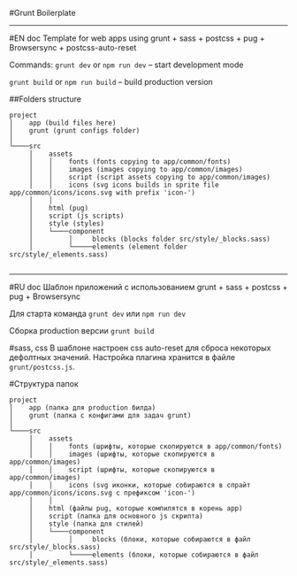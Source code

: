 #Grunt Boilerplate

---
#EN doc
Template for web apps using grunt + sass + postcss + pug + Browsersync + postcss-auto-reset

Commands: 
`grunt dev` or `npm run dev` – start development mode

`grunt build` or `npm run build` – build production version

##Folders structure
```
project 
│    app (build files here)
│    grunt (grunt configs folder)
│    
└────src
     │    assets
     │    │    fonts (fonts copying to app/common/fonts)
     │    │    images (images copying to app/common/images)
     │    │    script (script assets copying to app/common/images)
     │    │    icons (svg icons builds in sprite file app/common/icons/icons.svg with prefix 'icon-')
     │    │    
     │    html (pug)
     │    script (js scripts)
     │    style (styles)
     │    └────component
     │         │     blocks (blocks folder src/style/_blocks.sass)
     │         └─────elements (element folder src/style/_elements.sass)
     
```

---
#RU doc
Шаблон приложений с использованием grunt + sass + postcss + pug + Browsersync

Для старта команда 
`grunt dev`
или 
`npm run dev`

Сборка production версии
`grunt build`

#sass, css
В шаблоне настроен css auto-reset для сброса некоторых дефолтных значений. Настройка 
плагина хранится в файле `grunt/postcss.js`.


#Структура папок

```
project 
│    app (папка для production билда)
│    grunt (папка с конфигами для задач grunt)
│    
└────src
     │    assets
     │    │    fonts (шрифты, которые скопируются в app/common/fonts)
     │    │    images (шрифты, которые скопируются в app/common/images)
     │    │    script (шрифты, которые скопируются в app/common/images)
     │    │    icons (svg иконки, которые собираются в спрайт app/common/icons/icons.svg c префиксом 'icon-')
     │    │    
     │    html (файлы pug, которые компилятся в корень app)
     │    script (папка для основного js скрипта)
     │    style (папка для стилей)
     │    └────component
     │         │     blocks (блоки, которые собираются в файл src/style/_blocks.sass)
     │         └─────elements (блоки, которые собираются в файл src/style/_elements.sass)
     
```
